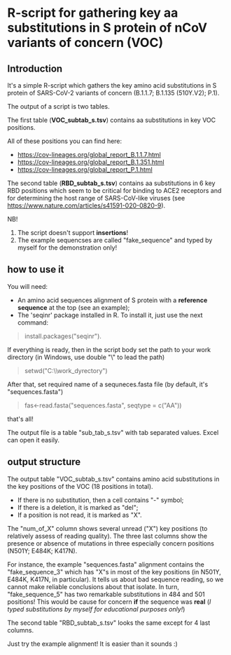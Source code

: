 # R-script for gathering key aa substitutions in S protein of nCoV variants of concern (VOC)

## Introduction

It's a simple R-script which gathers the key amino acid substitutions in S protein of SARS-CoV-2 variants of concern (B.1.1.7; B.1.135 (510Y.V2); P.1).

The output of a script is two tables.

The first table (**VOC_subtab_s.tsv**) contains aa substitutions in key VOC positions.

All of these positions you can find here:
 - https://cov-lineages.org/global_report_B.1.1.7.html
 - https://cov-lineages.org/global_report_B.1.351.html
 - https://cov-lineages.org/global_report_P.1.html

The second table (**RBD_subtab_s.tsv**) contains aa substitutions in 6 key RBD positions which seem to be critical for binding to ACE2 receptors and for determining the host range of SARS-CoV-like viruses (see https://www.nature.com/articles/s41591-020-0820-9).

NB!
1) The script doesn't support **insertions**! 
2) The example sequencses are called "fake_sequence" and typed by myself for the demonstration only!

## how to use it

You will need:
* An amino acid sequences alignment of S protein with a **reference sequence** at the top (see an example);
* The 'seqinr' package installed in R. To install it, just use the next command:
>install.packages("seqinr").

If everything is ready, then in the script body set the path to your work directory (in Windows, use double "\\" to lead the path)
>setwd("C:\\\work_dyrectory")

After that, set  required name of a sequneces.fasta file (by default, it's "sequences.fasta")
>fas<-read.fasta("sequences.fasta", seqtype = c("AA"))

that's all!

The output file is a table "sub_tab_s.tsv" with tab separated values. Excel can open it easily.

## output structure

The output table "VOC_subtab_s.tsv" contains amino acid substitutions in the key positions of the VOC (18 positions in total).
* If there is no substitution, then a cell contains "-" symbol;
* If there is a deletion, it is marked as "del";
* If a position is not read, it is marked as "X".

The "num_of_X" column shows several unread ("X") key positions (to relatively  assess of reading quality).
The three last columns show the presence or absence of mutations in three especially concern positions (N501Y;	E484K;	K417N).

For instance, the example "sequences.fasta" alignment contains the "fake_sequence_3" which has "X"s in most of the key positions (in N501Y, E484K, K417N, in particular). It tells us about bad sequence reading, so we cannot make reliable conclusions about that isolate. In turn, "fake_sequence_5" has two remarkable substitutions in 484 and 501 positions! This would be cause for concern **if** the sequence was **real** (_I typed substitutions by myself for educational purposes only!_)

The second table "RBD_subtab_s.tsv" looks the same except for 4 last columns.

Just try the example alignment! It is easier than it sounds :)
